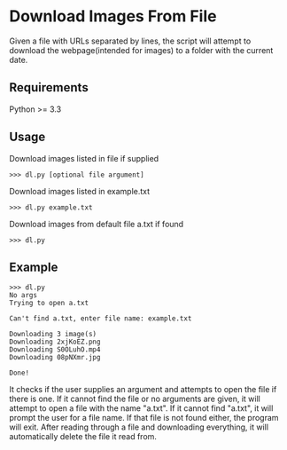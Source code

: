 # Download Images From File
Given a file with URLs separated by lines, the script will attempt to download the webpage(intended for images) to a folder with the current date.

## Requirements

Python >= 3.3

## Usage

Download images listed in file if supplied

    >>> dl.py [optional file argument]

Download images listed in example.txt

    >>> dl.py example.txt

Download images from default file a.txt if found

    >>> dl.py


## Example
    >>> dl.py
    No args
    Trying to open a.txt
    
    Can't find a.txt, enter file name: example.txt
    
    Downloading 3 image(s)
    Downloading 2xjKoEZ.png
    Downloading S0OLuhO.mp4
    Downloading 08pNXmr.jpg
    
    Done!
    

It checks if the user supplies an argument and attempts to open the file if there is one. If it cannot find the file or no arguments are given, it will attempt to open a file with the name "a.txt". If it cannot find "a.txt", it will prompt the user for a file name. If that file is not found either, the program will exit. After reading through a file and downloading everything, it will automatically delete the file it read from.

